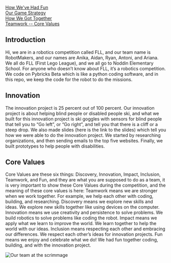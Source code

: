 [How We've Had Fun](Fun-Things.md)   
[Our Game Strategy](Game-Strategy.md)    
[How We Got Together](How-We-Got-Together.md)   
[Teamwork -- Core Values](Teamwork.md)
## Introduction

Hi, we are in a robotics competition called FLL, and our team name is RobotMakers, and our names are Anika, Aidan, Ryan, Antoni, and Ariana. We all do FLL (First Lego League), and we all go to Noddin Elementary School. For anyone who doesn’t know about FLL, it’s a robotics competition. We code on Pybricks Beta which is like a python coding software, and in this repo, we keep the code for the robot to do the missions.
## Innovation

The innovation project is 25 percent out of 100 percent. Our innovation project is about helping blind people or disabled people ski, and what we built for this innovation project is ski goggles with sensors for blind people that tell you to “Go left”, or “Go right”, and tell you that there is a cliff or a steep drop. We also made slides (here is the link to the slides) which tell you how we were able to do the innovation project. We started by researching organizations, and then sending emails to the top five websites. Finally, we built prototypes to help people with disabilities.

## Core Values

Core Values are these six things: Discovery, Innovation, Impact, Inclusion, Teamwork, and Fun, and they are what you are supposed to do as a team, it is very important to show these Core Values during the competition, and the meaning of these core values is here: Teamwork means we are stronger when we work together. For example, we help each other with coding, building, and researching. Discovery means we explore new skills and ideas. We explore new skills together like using devices on the computer. Innovation means we use creativity and persistence to solve problems. We build robotics to solve problems like coding the robot. Impact means we apply what we learn to improve the world. We learn together to help the world with our ideas. Inclusion means respecting each other and embracing our differences. We respect each other’s ideas for innovation projects. Fun means we enjoy and celebrate what we do! We had fun together coding, building, and with the innovation project.

![Our team at the scrimmage](https://drive.google.com/uc?export=view&id=19FzbHOy3OIH4JUkiMoLXOp3r7Wb1ECbq)
